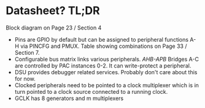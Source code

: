 # Datasheet? TL;DR 

Block diagram on Page 23 / Section 4

* Pins are GPIO by default but can be assigned to peripheral functions A-H via PINCFG and PMUX.  Table showing combinations on Page 33 / Section 7.
* Configurable bus matrix links various peripherals. *AHB-APB* Bridges A-C are controlled by PAC instances 0-2.  It can write-protect a peripheral.
* DSU provides debugger related services.  Probably don't care about this for now.
* Clocked peripherals need to be pointed to a clock multiplexer which is in turn pointed to a clock source connected to a running clock.
* GCLK has 8 generators and m multiplexers

